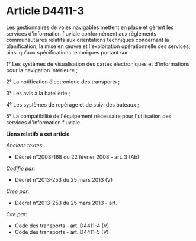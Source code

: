 # Article D4411-3

Les gestionnaires de voies navigables mettent en place et gèrent les services d'information fluviale conformément aux
règlements communautaires relatifs aux orientations techniques concernant la planification, la mise en œuvre et
l'exploitation opérationnelle des services, ainsi qu'aux spécifications techniques portant sur :

1° Les systèmes de visualisation des cartes électroniques et d'informations pour la navigation intérieure ;

2° La notification électronique des transports ;

3° Les avis à la batellerie ;

4° Les systèmes de repérage et de suivi des bateaux ;

5° La compatibilité de l'équipement nécessaire pour l'utilisation des services d'information fluviale.

**Liens relatifs à cet article**

_Anciens textes_:

  - Décret n°2008-168 du 22 février 2008 - art. 3 (Ab)

_Codifié par_:

  - Décret n°2013-253 du 25 mars 2013 (V)

_Créé par_:

  - Décret n°2013-253 du 25 mars 2013 - art.

_Cité par_:

  - Code des transports - art. D4411-4 (V)
  - Code des transports - art. D4411-5 (V)
